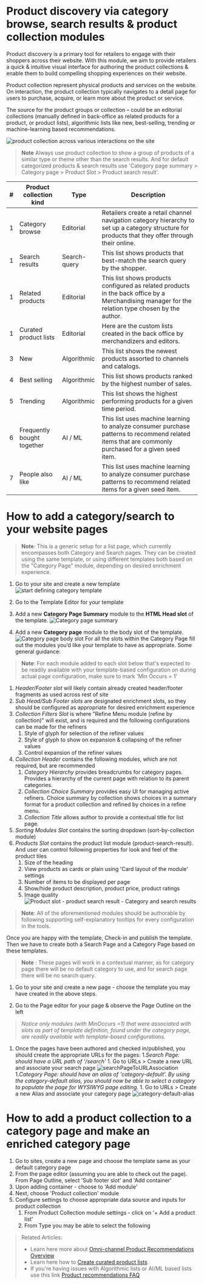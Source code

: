 # Product discovery via category browse, search results & product collection modules  

Product discovery is a primary tool for retailers to engage with their shoppers across their website. With this module, we aim to provide retailers a quick & intuitive visual interface for authoring the product collections & enable them to build compelling shopping experiences on their website.

Product collection represent physical products and services on the website. On interaction, the product collection typically navigates to a detail page for users to purchase, acquire, or learn more about the product or service. 

The source for the product groups or collection – could be an editorial collections (manually defined in back-office as related products for a product, or product lists), algorithmic lists like new, best-selling, trending or machine-learning based recommendations. 

  ![product collection across various interactions on the site](./media/ProductCollectionsAcrossTheSiteUseProductPlacement.png)

> **Note** Always use product collection to show a group of products of a similar type or theme other than the search results. And for default categorized products & search results use 'Category page summary > Category page > Product Slot > Product search result'.

| # | Product collection kind     | Type | Description                                                                                                                                                                                                                   |
|---|----------------------------|-------------|-------------------------------------------------------------------------------------------------------------------------------------------------------------------------------------------------------------------------------|
| 1 | Category browse           | Editorial | Retailers create a retail channel navigation category hierarchy to set up a category structure for products that they offer through their online. |
| 1 | Search results           | Search-query | This list shows products that best-match the search query by the shopper.|
| 1 | Related products           | Editorial | This list shows products configured as related products in the back office by a Merchandising manager for the relation type chosen by the author.|
| 1 | Curated product lists    | Editorial | Here are the custom lists created in the back office by merchandizers and editors.|
| 3 | New                        | Algorithmic | This list shows the newest products assorted to channels and catalogs.|
| 4 | Best selling               | Algorithmic | This list shows products ranked by the highest number of sales.                      |               
| 5 | Trending                   | Algorithmic | This list shows the highest performing products for a given time period.|
| 6 | Frequently bought together | AI / ML  | This list uses machine learning to analyze consumer purchase patterns to recommend related items that are commonly purchased for a given seed item.|
| 7 | People also like           | AI / ML | This list uses machine learning to analyze consumer purchase patterns to recommend related items for a given seed item.|

# How to add a category/search to your website pages

> **Note**: This is a generic setup for a list page, which currently encompasses both Category and Search pages. They can be created using the same template, or using different templates both based on the "Category Page" module, depending on desired enrichment experience. 

1. Go to your site and create a new template 
![start defining category template](./media/Category_template.png)

1. Go to the Template Editor for your template 

1. Add a new **Category Page Summary** module to the **HTML Head slot** of the template. 
  ![Category page summary](./media/Category_template_definition.png)
1. Add a new **Category page** module to the body slot of the template. 
  ![Category page body slot](./media/Category_page_bodySlot.png)
For all the slots within the Category Page fill out the modules you’d like your template to have as appropriate. Some general guidance: 
> **Note**: For each module added to each slot below that's expected to be readily available with your template-based configuration on during actual page configuration, make sure to mark 'Min Occurs = 1' 
   1. *Header/Footer slot* will likely contain already created header/footer fragments as used across rest of site 
   1. *Sub Head/Sub Footer slots* are designated enrichment slots, so they should be configured as appropriate for desired enrichment experience 
   1. *Collection Filters Slot* is where "Refine Menu module (refine by collection)" will exist, and is required and the following configurations can be made for the refiners
      1. Style of glyph for selection of the refiner values
      1. Style of glyph to show on expansion & collapsing of the refiner values
      1. Control expansion of the refiner values
   1. *Collection Header* contains the following modules, which are not required, but are recommended 
      1. *Category Hierarchy* provides breadcrumbs for category pages. Provides a hierarchy of the current page with relation to its parent categories.
      1. *Collection Choice Summary* provides easy UI for managing active refiners. Choice summary by collection shows choices in a summary format for a product collection and refined by choices in a refine menu.
      1. *Collection Title* allows author to provide a contextual title for list page.
   1. *Sorting Modules Slot* contains the sorting dropdown (sort-by-collection module)  
   1. *Products Slot* contains the product list module (product-search-result). And user can control following properties for look and feel of the product tiles 
      1. Size of the heading 
      1. View products as cards or plain using 'Card layout of the module' settings
      1. Number of items to be displayed per page
      1. Show/hide product description, product price, product ratings
      1. Image quality 
   ![Product slot - product search result - Category and search results](./media/Category_page_body_productsSlot_searchresults.png) 
   
   > **Note**: All of the aforementioned modules should be authorable by following supporting self-explanatory tooltips for every configuration in the tools.  

Once you are happy with the template, Check-in and publish the template. Then we have to create both a Search Page and a Category Page based on these templates. 

 > **Note** : These pages will work in a contextual manner, as for category page there will be no default category to use, and for search page there will be no search query. 
 
1. Go to your site and create a new page  - choose the template you may have created in the above steps. 

1. Go to the Page editor for your page & observe the Page Outline on the left
>*Notice only modules (with MinOccurs =1) that were associated with slots as part of template definition, found under the category page, are readily available with template-based configurations.* 
1. Once the pages have been authored and checked in/published, you should create the appropriate URLs for the pages: 
   1.*Search Page: should have a URL path of '/search'*
       1. Go to URLs > Create a new URL and associate your search page
       ![searchPageToURLAssociation](./media/SearchURL_page_association.png)
   1.*Category Page: should have an alias of 'category-default'. By using the category-default alias, you should now be able to select a category to populate the page for WYSIWYG page editing.* 
       1. Go to URLs > Create a new Alias and associate your category page
       ![category-default-alias](./media/CategoryDefaultAlias.png)
 
 
# How to add a product collection to a category page and make an enriched category page

1. Go to sites, create a new page and choose the template same as your default category page
1. From the page editor (assuming you are able to check out the page). From Page Outline, select 'Sub footer slot' and 'Add container'
1. Upon adding container - choose to 'Add module'
1. Next, choose 'Product collection' module
1. Configure settings to choose appropriate data source and inputs for product collection
   1. From Product Collection module settings - click on '+ Add a product list'
   1. From Type you may be able to select the following 



> Related Articles:
>  -	Learn here more about [Omni-channel Product Recommendations Overview](product-recommendations-overview.md)
>  -	Learn here how to [Create curated product lists]( create-editorial-recommendation-lists.md)
>  -	If you're having issues with Algorithmic lists or AI/ML based lists use this link [Product recommendations FAQ]( faq-recommendations.md) 
